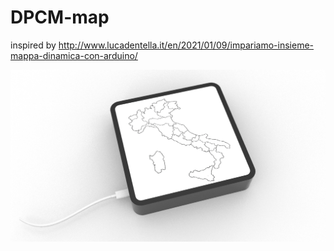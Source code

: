 # DPCM-map
inspired by http://www.lucadentella.it/en/2021/01/09/impariamo-insieme-mappa-dinamica-con-arduino/


![dpcm](proof-of-concept/proof-of-concept-v.jpg)

